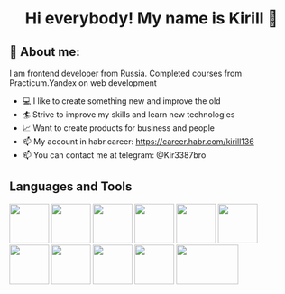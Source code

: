 <div align="center">
  
# Hi everybody! My name is Kirill 👋
</div>

## 📆 About me:
I am frontend developer from Russia. Completed courses from Practicum.Yandex on web development
- 💻 I like to create something new and improve the old
- 🏄 Strive to improve my skills and learn new technologies
- 📈 Want to create products for business and people
- 📫 My account in habr.career: https://career.habr.com/kirill136
- 📫 You can contact me at telegram: @Kir3387bro
  
## Languages and Tools
<img src="https://github.com/Kirill-FD/Kirill-FD/assets/120019115/44fd6571-133f-4a56-b35b-8bce0cc49e7b" width="70px" height="70px"> <img src="https://github.com/Kirill-FD/Kirill-FD/assets/120019115/5c123b74-f634-4b1f-9b7f-05a643bf9943" width="70px" height="70px"> <img src="https://github.com/Kirill-FD/Kirill-FD/assets/120019115/be14b34b-0991-41dc-8b3e-3c32b82a1de0" width="70px" height="70px"> <img src="https://github.com/Kirill-FD/Kirill-FD/assets/120019115/0828a014-a10f-4b1f-8334-f69e1b4c6320" width="70px" height="70px"> <img src="https://github.com/Kirill-FD/Kirill-FD/assets/120019115/2e1ed176-1444-4b0b-b51f-c3783dbfa3c6" width="70px" height="70px"> <img src="https://github.com/Kirill-FD/Kirill-FD/assets/120019115/75b3d40d-93a8-43b3-8ec9-e195670d05d2" width="70px" height="70px"> <img src="https://github.com/Kirill-FD/Kirill-FD/assets/120019115/3715d802-c7f3-47fa-9de5-af001c284b3c" width="70px" height="70px"> <img src="https://github.com/Kirill-FD/Kirill-FD/assets/120019115/b538349f-2336-4d83-a8d3-288b3e9a8a3d" width="70px" height="70px"> <img src="https://github.com/Kirill-FD/Kirill-FD/assets/120019115/c37d38c7-c6c3-410a-a2ce-d2fe634ce294" width="70px" height="70px"> <img src="https://github.com/Kirill-FD/Kirill-FD/assets/120019115/ba417c24-d89c-4d19-a5a4-d788d1e007be" width="70px" height="70px"> <img src="https://github.com/Kirill-FD/Kirill-FD/assets/120019115/7d42267c-1344-46d8-b018-cb1066eb9c26" width="110px" height="70px">
